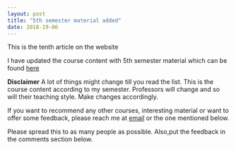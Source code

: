 ```yaml
---
layout: post
title: "5th semester material added"
date: 2018-19-06
---
```

This is the tenth article on the website

I have updated the course content with 5th semester material which can be found <a href = "https://anirudh257.github.io/Course_content/">
here</a>

**Disclaimer** A lot of things might change till you read the list. This is the course content according to
my semester. Professors will change and so will their teaching style. Make changes accordingly. 

If you want to recommend any other courses, interesting material or want to offer some feedback, please reach me at 
<a href="mailto:at794@snu.edu.in">email</a> or the one mentioned below. 

Please spread this to as many people as possible. Also,put the feedback in the comments section below.
